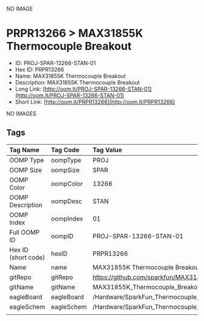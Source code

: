


  
NO IMAGE  
# PRPR13266 > MAX31855K Thermocouple Breakout

- ID: PROJ-SPAR-13266-STAN-01
- Hex ID: PRPR13266
- Name: MAX31855K Thermocouple Breakout
- Description: MAX31855K Thermocouple Breakout
- Long Link: [http://oom.lt/PROJ-SPAR-13266-STAN-01](http://oom.lt/PROJ-SPAR-13266-STAN-01)
- Short Link: [http://oom.lt/PRPR13266](http://oom.lt/PRPR13266)
  
NO IMAGES  
## Tags
  

|Tag Name|Tag Code|Tag Value|
| :--- | :--- | :--- |
|OOMP Type|oompType|PROJ|
|OOMP Size|oompSize|SPAR|
|OOMP Color|oompColor|13266|
|OOMP Description|oompDesc|STAN|
|OOMP Index|oompIndex|01|
|Full OOMP ID|oompID|PROJ-SPAR-13266-STAN-01|
|Hex ID (short code)|hexID|PRPR13266|
|Name|name|MAX31855K Thermocouple Breakout|
|gitRepo|gitRepo|https://github.com/sparkfun/MAX31855K_Thermocouple_Breakout|
|gitName|gitName|MAX31855K_Thermocouple_Breakout|
|eagleBoard|eagleBoard|/Hardware/SparkFun_Thermocouple_Breakout.brd|
|eagleSchem|eagleSchem|/Hardware/SparkFun_Thermocouple_Breakout.sch|
||||
